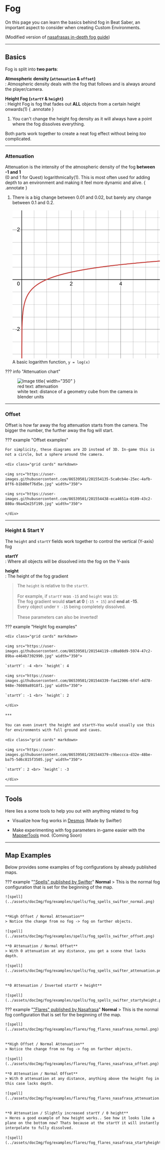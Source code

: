 # Fog

On this page you can learn the basics behind fog in Beat Saber, an important aspect to consider when creating Custom Environments.

(Modified version of [nasafrasas in-depth fog guide](https://github.com/nasafrasa/MapScripts/wiki/RM3.4#fog))

<hr>

## Basics

Fog is split into **two parts**:

**Atmospheric density (`attenuation` & `offset`)** <br>
: Atmospheric density deals with the fog that follows and is always around the player/camera.

**Height Fog (`startY` & `height`)** <br>
: Height Fog is fog that fades out **ALL** objects from a certain height onwards(1)
{ .annotate }

1. You can't change the height fog density as it will always have a point where the fog dissolves everything.


Both parts work together to create a neat fog effect without being *too* complicated.

<hr>

### Attenuation

Attenuation is the intensity of the atmospheric density of the fog **between -1 and 1** <br> (0 and 1 for Quest) logarithmically(1). This is most often used for adding depth to an environment and making it feel more dynamic and alive.
{ .annotate }

1. There is a big change between 0.01 and 0.02, but barely any change between 0.1 and 0.2. <br> <br>
   ![img](../assets/docImg/fog/fog_logarithmGraph.png)
   A basic logarithm function, 
   `y = log(x)`

??? info "Attenuation chart"
    <figure markdown="span">
      ![Image title](https://user-images.githubusercontent.com/86539501/201542344-fb141bca-835a-430c-9a44-4c4d9958de59.jpg){ width="350" }
      <figcaption>red text: attenuation <br> white text: distance of a geometry cube from the camera in blender units</figcaption>
    </figure>

***
### Offset
Offset is how far away the fog attenuation starts from the camera. The bigger the number, the further away the fog will start.


??? example "Offset examples"

    For simplicity, these diagrams are 2D instead of 3D. In-game this is not a circle, but a sphere around the camera.

    <div class="grid cards" markdown>

    <img src="https://user-images.githubusercontent.com/86539501/201554135-5ca0cb4e-25ec-4afb-8ff6-b1b80ef76d5e.jpg" width="350">

    <img src="https://user-images.githubusercontent.com/86539501/201554438-eca4651a-0109-43c2-880a-9ba42e25f199.jpg" width="350">

    </div>

***

### Height & Start Y

The `height` and `startY` fields work together to control the vertical (Y-axis) fog

**startY** <br> : Where all objects will be dissolved into the fog on the Y-axis

**height** <br> : The height of the fog gradient

> The `height` is relative to the `startY`. <br><br> For example, if `startY` was `-15` and `height` was `15`: <br> The fog gradient would **start at 0** (`-15 + 15`) and **end at -15**. <br>Every object under `Y -15` being completely dissolved. <br><br> These parameters can also be inverted!


??? example "Height fog examples"

    <div class="grid cards" markdown>

    <img src="https://user-images.githubusercontent.com/86539501/201544119-cd0a08d9-5974-47c2-89ba-e464b7392990.jpg" width="350">

    `startY`: -4 <br> `height`: 4

    <img src="https://user-images.githubusercontent.com/86539501/201544339-fae12906-6f4f-4d78-948e-76089a8918f1.jpg" width="350">

    `startY`: -1 <br> `height`: 2

    </div>

    ***

    You can even invert the height and startY–You would usually use this for environments with full ground and caves.

    <div class="grid cards" markdown>

    <img src="https://user-images.githubusercontent.com/86539501/201544379-c9beccca-d32e-48be-ba75-5d6c815f3505.jpg" width="350">

    `startY`: 2 <br> `height`: -3

    </div>


<hr>

## Tools

Here lies a some tools to help you out with anything related to fog

* Visualize how fog works in [Desmos](https://www.desmos.com/calculator/c59280c826) (Made by Swifter)

* Make experimenting with fog parameters in-game easier with the [MapperTools](https://github.com/ugecko/mappertools) mod. (Coming Soon)

<hr>

## Map Examples

Below provides some examples of fog configurations by already published maps.

??? example "["Spells" published by Swifter](https://beatsaver.com/maps/35a0b)"
    **Normal**
    > This is the normal fog configuration that is set for the beginning of the map.

    ![spell](../assets/docImg/fog/examples/spells/fog_spells_swifter_normal.png)


    **High Offset / Normal Attenuation**
    > Notice the change from no fog -> fog on farther objects.

    ![spell](../assets/docImg/fog/examples/spells/fog_spells_swifter_offset.png)

    **0 Attenuation / Normal Offset**
    > With 0 attenuation at any distance, you get a scene that lacks depth.

    ![spell](../assets/docImg/fog/examples/spells/fog_spells_swifter_attenuation.png)


    **0 Attenuation / Inverted startY + height**

    ![spell](../assets/docImg/fog/examples/spells/fog_spells_swifter_startyheight.png)


??? example "["Flares" published by Nasafrasa](https://beatsaver.com/maps/37c24)"
    **Normal**
    > This is the normal fog configuration that is set for the beginning of the map.

    ![spell](../assets/docImg/fog/examples/flares/fog_flares_nasafrasa_normal.png)


    **High Offset / Normal Attenuation**
    > Notice the change from no fog -> fog on farther objects.

    ![spell](../assets/docImg/fog/examples/flares/fog_flares_nasafrasa_offset.png)

    **0 Attenuation / Normal Offset**
    > With 0 attenuation at any distance, anything above the height fog in this case lacks depth. 

    ![spell](../assets/docImg/fog/examples/flares/fog_flares_nasafrasa_attenuation.png)


    **0 Attenuation / Slightly increased startY / 0 height**
    > Heres a good example of how height works.. See how it looks like a plane on the bottom now? Thats because at the startY it will instantly interpolate to fully dissolved.

    ![spell](../assets/docImg/fog/examples/flares/fog_flares_nasafrasa_startyheight.png)

